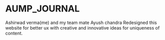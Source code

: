 # AUMP_JOURNAL
Ashirwad verma(me) and my team mate Ayush chandra Redesigned this website for better ux  with creative and innovative ideas for uniqueness of content.

